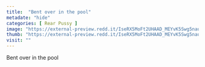 ```yaml
---
title:  "Bent over in the pool"
metadate: "hide"
categories: [ Rear Pussy ]
image: "https://external-preview.redd.it/IseRX5MoFt2UHAAD_MEYvK5Swg5naupvPa6p8UMmoSM.jpg?auto=webp&s=cdab3401da38c07cb3014bea1a7249cbd9e86869"
thumb: "https://external-preview.redd.it/IseRX5MoFt2UHAAD_MEYvK5Swg5naupvPa6p8UMmoSM.jpg?width=1080&crop=smart&auto=webp&s=6ead4228315d3eb001df28bb07d45fbf0900b11c"
visit: ""
---
```

Bent over in the pool
